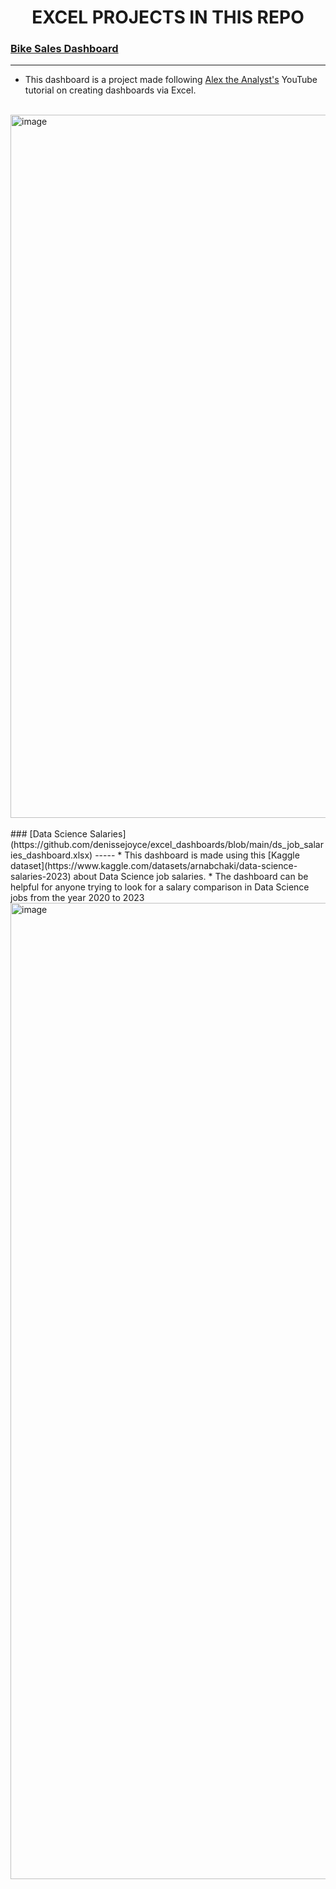 <h1 align="center">EXCEL PROJECTS IN THIS REPO</h1>

### [Bike Sales Dashboard](https://github.com/denissejoyce/excel_dashboards/blob/main/bike-sales-dashboard.xlsx)
-----
* This dashboard is a project made following [Alex the Analyst's](https://www.youtube.com/@AlexTheAnalyst) YouTube tutorial on creating dashboards via Excel.
<br>
<img width="1125" alt="image" src="https://github.com/denissejoyce/excel_dashboards/assets/88027347/4c8e760c-12f2-4e0d-b0d6-f19b33f99b43" align="center">
<br>
<br>
### [Data Science Salaries](https://github.com/denissejoyce/excel_dashboards/blob/main/ds_job_salaries_dashboard.xlsx)
-----
* This dashboard is made using this [Kaggle dataset](https://www.kaggle.com/datasets/arnabchaki/data-science-salaries-2023) about Data Science job salaries.
* The dashboard can be helpful for anyone trying to look for a salary comparison in Data Science jobs from the year 2020 to 2023
<br>
<img width="1562" alt="image" src="https://github.com/denissejoyce/excel_dashboards/assets/88027347/3cda14bd-5215-4469-9585-2250009b24dd" align="center">



